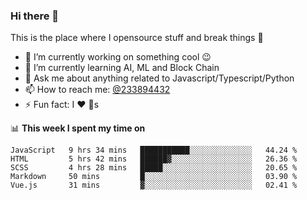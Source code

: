 ### Hi there 👋

<!--
**a233894432/a233894432** is a ✨ _special_ ✨ repository because its `README.md` (this file) appears on your GitHub profile.

Here are some ideas to get you started:

- 🔭 I’m currently working on ...
- 🌱 I’m currently learning ...
- 👯 I’m looking to collaborate on ...
- 🤔 I’m looking for help with ...
- 💬 Ask me about ...
- 📫 How to reach me: ...
- 😄 Pronouns: ...
- ⚡ Fun fact: ...
-->
 
 
This is the place where I opensource stuff and break things :rofl:

- 🔭 I’m currently working on something cool :wink:
- 🌱 I’m currently learning AI, ML and Block Chain
- 💬 Ask me about anything related to Javascript/Typescript/Python
- 📫 How to reach me: [@233894432](https://twitter.com/233894432)
- ⚡ Fun fact: I :heart: :dog:s

📊 **This week I spent my time on**
<!--START_SECTION:waka-->
```text
JavaScript   9 hrs 34 mins   ███████████░░░░░░░░░░░░░░   44.24 % 
HTML         5 hrs 42 mins   ██████▓░░░░░░░░░░░░░░░░░░   26.36 % 
SCSS         4 hrs 28 mins   █████░░░░░░░░░░░░░░░░░░░░   20.65 % 
Markdown     50 mins         █░░░░░░░░░░░░░░░░░░░░░░░░   03.90 % 
Vue.js       31 mins         ▓░░░░░░░░░░░░░░░░░░░░░░░░   02.41 % 
```
<!--END_SECTION:waka-->
